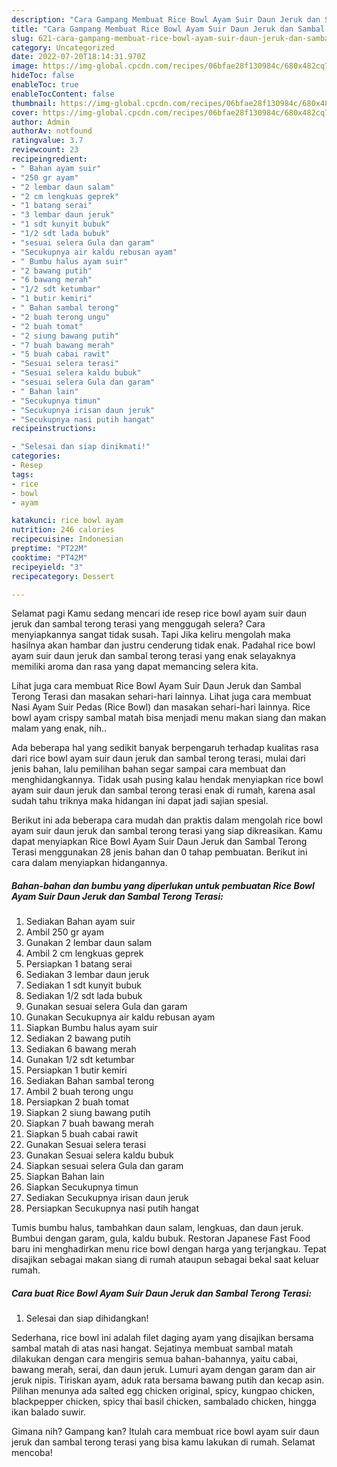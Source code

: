 ```yaml
---
description: "Cara Gampang Membuat Rice Bowl Ayam Suir Daun Jeruk dan Sambal Terong Terasi yang Sempurna, Buat Buka Puasa Menggugah Selera"
title: "Cara Gampang Membuat Rice Bowl Ayam Suir Daun Jeruk dan Sambal Terong Terasi yang Sempurna, Buat Buka Puasa Menggugah Selera"
slug: 621-cara-gampang-membuat-rice-bowl-ayam-suir-daun-jeruk-dan-sambal-terong-terasi-yang-sempurna-buat-buka-puasa-menggugah-selera
category: Uncategorized
date: 2022-07-20T18:14:31.970Z
image: https://img-global.cpcdn.com/recipes/06bfae28f130984c/680x482cq70/rice-bowl-ayam-suir-daun-jeruk-dan-sambal-terong-terasi-foto-resep-utama.jpg
hideToc: false
enableToc: true
enableTocContent: false
thumbnail: https://img-global.cpcdn.com/recipes/06bfae28f130984c/680x482cq70/rice-bowl-ayam-suir-daun-jeruk-dan-sambal-terong-terasi-foto-resep-utama.jpg
cover: https://img-global.cpcdn.com/recipes/06bfae28f130984c/680x482cq70/rice-bowl-ayam-suir-daun-jeruk-dan-sambal-terong-terasi-foto-resep-utama.jpg
author: Admin
authorAv: notfound
ratingvalue: 3.7
reviewcount: 23
recipeingredient:
- " Bahan ayam suir"
- "250 gr ayam"
- "2 lembar daun salam"
- "2 cm lengkuas geprek"
- "1 batang serai"
- "3 lembar daun jeruk"
- "1 sdt kunyit bubuk"
- "1/2 sdt lada bubuk"
- "sesuai selera Gula dan garam"
- "Secukupnya air kaldu rebusan ayam"
- " Bumbu halus ayam suir"
- "2 bawang putih"
- "6 bawang merah"
- "1/2 sdt ketumbar"
- "1 butir kemiri"
- " Bahan sambal terong"
- "2 buah terong ungu"
- "2 buah tomat"
- "2 siung bawang putih"
- "7 buah bawang merah"
- "5 buah cabai rawit"
- "Sesuai selera terasi"
- "Sesuai selera kaldu bubuk"
- "sesuai selera Gula dan garam"
- " Bahan lain"
- "Secukupnya timun"
- "Secukupnya irisan daun jeruk"
- "Secukupnya nasi putih hangat"
recipeinstructions:

- "Selesai dan siap dinikmati!"
categories:
- Resep
tags:
- rice
- bowl
- ayam

katakunci: rice bowl ayam 
nutrition: 246 calories
recipecuisine: Indonesian
preptime: "PT22M"
cooktime: "PT42M"
recipeyield: "3"
recipecategory: Dessert

---
```



Selamat pagi Kamu sedang mencari ide resep rice bowl ayam suir daun jeruk dan sambal terong terasi yang menggugah selera? Cara menyiapkannya sangat tidak susah. Tapi Jika keliru mengolah maka hasilnya akan hambar dan justru cenderung tidak enak. Padahal rice bowl ayam suir daun jeruk dan sambal terong terasi yang enak selayaknya memiliki aroma dan rasa yang dapat memancing selera kita.


Lihat juga cara membuat Rice Bowl Ayam Suir Daun Jeruk dan Sambal Terong Terasi dan masakan sehari-hari lainnya. Lihat juga cara membuat Nasi Ayam Suir Pedas (Rice Bowl) dan masakan sehari-hari lainnya. Rice bowl ayam crispy sambal matah bisa menjadi menu makan siang dan makan malam yang enak, nih..

Ada beberapa hal yang sedikit banyak berpengaruh terhadap kualitas rasa dari rice bowl ayam suir daun jeruk dan sambal terong terasi, mulai dari jenis bahan, lalu pemilihan bahan segar sampai cara membuat dan menghidangkannya. Tidak usah pusing kalau hendak menyiapkan rice bowl ayam suir daun jeruk dan sambal terong terasi enak di rumah, karena asal sudah tahu triknya maka hidangan ini dapat jadi sajian spesial.


Berikut ini ada beberapa cara mudah dan praktis dalam mengolah rice bowl ayam suir daun jeruk dan sambal terong terasi yang siap dikreasikan. Kamu dapat menyiapkan Rice Bowl Ayam Suir Daun Jeruk dan Sambal Terong Terasi menggunakan 28 jenis bahan dan 0 tahap pembuatan. Berikut ini cara dalam menyiapkan hidangannya.

<!--inarticleads1-->

##### Bahan-bahan dan bumbu yang diperlukan untuk pembuatan Rice Bowl Ayam Suir Daun Jeruk dan Sambal Terong Terasi:

1. Sediakan  Bahan ayam suir
1. Ambil 250 gr ayam
1. Gunakan 2 lembar daun salam
1. Ambil 2 cm lengkuas geprek
1. Persiapkan 1 batang serai
1. Sediakan 3 lembar daun jeruk
1. Sediakan 1 sdt kunyit bubuk
1. Sediakan 1/2 sdt lada bubuk
1. Gunakan sesuai selera Gula dan garam
1. Gunakan Secukupnya air kaldu rebusan ayam
1. Siapkan  Bumbu halus ayam suir
1. Sediakan 2 bawang putih
1. Sediakan 6 bawang merah
1. Gunakan 1/2 sdt ketumbar
1. Persiapkan 1 butir kemiri
1. Sediakan  Bahan sambal terong
1. Ambil 2 buah terong ungu
1. Persiapkan 2 buah tomat
1. Siapkan 2 siung bawang putih
1. Siapkan 7 buah bawang merah
1. Siapkan 5 buah cabai rawit
1. Gunakan Sesuai selera terasi
1. Gunakan Sesuai selera kaldu bubuk
1. Siapkan sesuai selera Gula dan garam
1. Siapkan  Bahan lain
1. Siapkan Secukupnya timun
1. Sediakan Secukupnya irisan daun jeruk
1. Persiapkan Secukupnya nasi putih hangat


Tumis bumbu halus, tambahkan daun salam, lengkuas, dan daun jeruk. Bumbui dengan garam, gula, kaldu bubuk. Restoran Japanese Fast Food baru ini menghadirkan menu rice bowl dengan harga yang terjangkau. Tepat disajikan sebagai makan siang di rumah ataupun sebagai bekal saat keluar rumah. 

<!--inarticleads2-->

##### Cara buat Rice Bowl Ayam Suir Daun Jeruk dan Sambal Terong Terasi:


1. Selesai dan siap dihidangkan!

Sederhana, rice bowl ini adalah filet daging ayam yang disajikan bersama sambal matah di atas nasi hangat. Sejatinya membuat sambal matah dilakukan dengan cara mengiris semua bahan-bahannya, yaitu cabai, bawang merah, serai, dan daun jeruk. Lumuri ayam dengan garam dan air jeruk nipis. Tiriskan ayam, aduk rata bersama bawang putih dan kecap asin. Pilihan menunya ada salted egg chicken original, spicy, kungpao chicken, blackpepper chicken, spicy thai basil chicken, sambalado chicken, hingga ikan balado suwir. 

Gimana nih? Gampang kan? Itulah cara membuat rice bowl ayam suir daun jeruk dan sambal terong terasi yang bisa kamu lakukan di rumah. Selamat mencoba!
